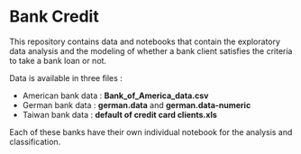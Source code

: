 # Bank Credit
 
 This repository contains data and notebooks that contain the exploratory data analysis and the modeling of whether a bank client satisfies the criteria to take a bank loan or not.

Data is available in three files :

  - American bank data : __Bank_of_America_data.csv__
  - German bank data : __german.data__ and __german.data-numeric__
  - Taiwan bank data : __default of credit card clients.xls__

Each of these banks have their own individual notebook for the analysis and classification.

